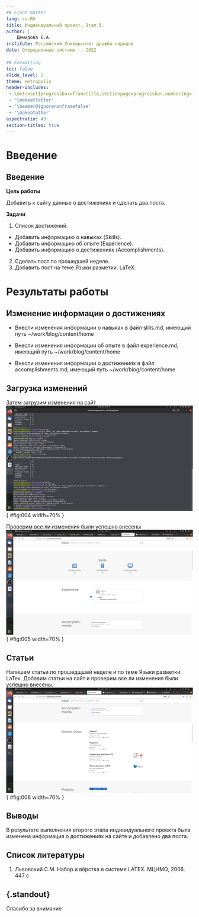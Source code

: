 ```yaml
---
## Front matter
lang: ru-RU
title: Индивидуальный проект. Этап 3.
author: |
	Демидова Е.А.
institute: Российский Университет дружбы народов
date: Операционные системы -- 2022

## Formatting
toc: false
slide_level: 2
theme: metropolis
header-includes: 
 - \metroset{progressbar=frametitle,sectionpage=progressbar,numbering=fraction}
 - '\makeatletter'
 - '\beamer@ignorenonframefalse'
 - '\makeatother'
aspectratio: 43
section-titles: true
---
```


# Введение

## Введение

**Цель работы**

Добавить к сайту данные о достижениях и сделать два поста.

**Задачи**

1. Список достижений.
 - Добавить информацию о навыках (Skills).
 - Добавить информацию об опыте (Experience).
 - Добавить информацию о достижениях (Accomplishments).
2. Сделать пост по прошедшей неделе.
3. Добавить пост на теме Языки разметки. LaTeX.



# Результаты работы

## Изменение информации о достижениях

- Внесли изменения информации о навыках в файл slills.md, имеющий путь ~/work/blog/content/home

- Внесли изменения информации об опыте в файл experience.md, имеющий путь ~/work/blog/content/home

- Внесли изменения информации о достижениях в файл accomplishments.md, имеющий путь ~/work/blog/content/home

## Загрузка изменений

Затем загрузим изменения на сайт
![Загрузка изменений](image/4.png){ #fig:004 width=70% }

Проверим все ли изменения были успешно внесены
![Вид сайта](image/5.png){ #fig:005 width=70% }

## Статьи

Напишем статьи по прошедщшей неделе и по теме Языки разметки. LaTex. Добавим статьи на сайт и проверим все ли изменения были успешно внесены.
![Добавление статей](image/8.png){ #fig:008 width=70% }

## Выводы

В результате выполнения второго этапа индивидуального проекта была изменена информация о достижениях на сайте и добавлено два поста.

## Список литературы

1. Львовский С.М. Набор и вёрстка в системе LATEX. МЦНМО, 2006. 447 с.

## {.standout}

Спасибо за внимание
